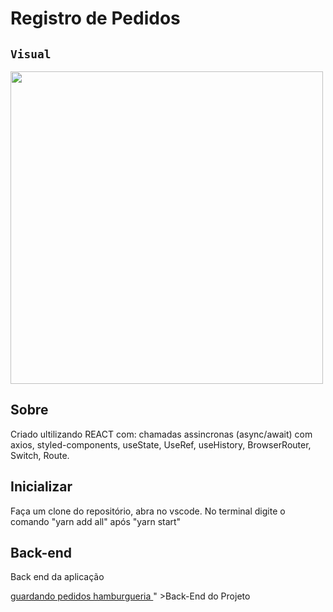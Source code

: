 # Registro de Pedidos

## `Visual`

<p aligh="center">
    <img  height="500" src="https://github.com/kreby4555/Register-Request/blob/master/src/assets/run/mobile.gif"/>

## Sobre
Criado ultilizando REACT com: chamadas assincronas (async/await) com axios, styled-components, useState, UseRef, useHistory, BrowserRouter, Switch, Route.


## Inicializar
<p>Faça um clone do repositório, abra no vscode. No terminal digite o comando "yarn add all" após "yarn start"</p>


    

## Back-end 

<p>Back end da aplicação </p>
<a href="<a href="https://github.com/stanley-rodrigues/back-end-hamburgueria" >guardando pedidos hamburgueria </a>
" >Back-End do Projeto </a>


